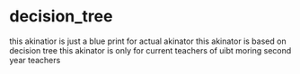 # decision_tree
this akinatior is just a blue print for actual akinator 
this akinator is based on decision tree
this akinator is only for current teachers of uibt moring second year teachers
